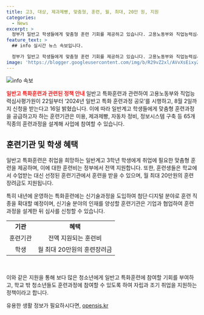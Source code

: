 ```yaml
---
title: 고3, 대상, 제과제빵, 맞춤형, 훈련, 월, 최대, 20만 원, 지원
categories:
  - News
excerpt: >
  정부가 일반고 학생들에게 맞춤형 훈련 기회를 제공하고 있습니다. 고용노동부와 직업능력심사평가원이 2024년 일반고 특화 훈련과정 공모를 실시하며, 훈련 기관을 모집하고 있습니다. 이에 대구 남구 영남이공대에서는 고교생 채용 우수기업 정보박람회가 열리며, 취업에 관심 있는 고교생들이 몰려들고 있습니다. 기사 이용 시 출처를 반드시 표기해야 합니다.
feature_text: >
  ## info 실시간 뉴스 속보입니다.

  정부가 일반고 학생들에게 맞춤형 훈련 기회를 제공하고 있습니다. 고용노동부와 직업능력심사평가원이 2024년 일반고 특화 훈련과정 공모를 실시하며, 훈련 기관을 모집하고 있습니다. 이에 대구 남구 영남이공대에서는 고교생 채용 우수기업 정보박람회가 열리며, 취업에 관심 있는 고교생들이 몰려들고 있습니다. 기사 이용 시 출처를 반드시 표기해야 합니다.
image: 'https://blogger.googleusercontent.com/img/b/R29vZ2xl/AVvXsEixyZcFfHzMRdzZMjFBmAUKJYCLCGyLL1o632UiGVXcaFdKo_bkvkuCioo0uUKlGfBVcT3P84aROyZIXSBEx3Aw5nCQ3pTgDom1WDC4m8eifvWiAmWEEVb4x6G_l8C0QH225ldMjyaFvpxGEBGNO37VmDTDMHGhJPq73UglMfDca1-0aw/s1600/blogspot.png'
---
```


<p><img src="https://blogger.googleusercontent.com/img/b/R29vZ2xl/AVvXsEixyZcFfHzMRdzZMjFBmAUKJYCLCGyLL1o632UiGVXcaFdKo_bkvkuCioo0uUKlGfBVcT3P84aROyZIXSBEx3Aw5nCQ3pTgDom1WDC4m8eifvWiAmWEEVb4x6G_l8C0QH225ldMjyaFvpxGEBGNO37VmDTDMHGhJPq73UglMfDca1-0aw/s1600/blogspot.png" alt="info 속보" /></p>

<p><b><span style="color: #ee2323;">일반고 특화훈련과 관련된 정책 안내</span></b>
일반고 특화훈련과 관련하여 고용노동부와 직업능력심사평가원이 22일부터 ‘2024년 일반고 특화 훈련과정 공모’를 시행하고, 8월 2일까지 신청을 받는다고 16일 밝혔습니다. 이에 따라 일반계고 학생들에게 맞춤형 훈련과정을 공급하고자 하는 훈련기관은 미용, 제과제빵, 자동차 정비, 정보시스템 구축 등 65개 직종의 훈련과정을 설계해 사업에 참여할 수 있습니다.</p>

<h2 data-ke-size="size26">훈련기관 및 학생 혜택</h2>

<p>일반고 특화훈련은 취업을 희망하는 일반계고 3학년 학생에게 취업에 필요한 맞춤형 훈련을 제공하며, 이에 대한 훈련비는 정부에서 전액 지원합니다. 또한, 훈련생들은 학교에서 수업받는 대신 선정된 훈련기관에서 훈련을 받을 수 있으며, 월 최대 20만원의 훈련장려금도 지원됩니다.</p>

<p>특히 내년에 운영하는 특화훈련에는 신기술과정을 도입하여 첨단·디지털 분야로 훈련 직종을 확대할 예정이며, 신기술 분야의 인재를 양성할 훈련기관은 기업과 협업하여 훈련과정을 설계한 뒤 심사를 신청할 수 있습니다.</p>

<table>
  <tr>
    <td style="text-align: center; height: 17px;"><b>기관</b></td>
    <td style="text-align: center; height: 17px;"><b>혜택</b></td>
  </tr>
  <tr>
    <td style="text-align: center; height: 17px;">훈련기관</td>
    <td style="text-align: center; height: 17px;">전액 지원되는 훈련비</td>
  </tr>
  <tr>
    <td style="text-align: center; height: 17px;">학생</td>
    <td style="text-align: center; height: 17px;">월 최대 20만원의 훈련장려금</td>
  </tr>
</table>

<p data-ke-size="size16">&nbsp;</p>

<p>이와 같은 지원을 통해 보다 많은 청소년에게 일반고 특화훈련에 참여할 기회를 부여하고, 학교 밖 청소년들도 훈련과정에 참여할 수 있도록 하여 자립과 조기 취업을 지원하는 정책이라고 합니다.</p>
유용한 생활 정보가 필요하시다면, <a href="https://opensis.kr" rel="dofollow">opensis.kr</a>



